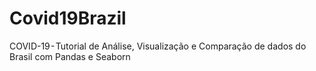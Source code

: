 # Covid19Brazil
COVID-19 - Tutorial de Análise, Visualização e Comparação de dados do Brasil com Pandas e Seaborn
